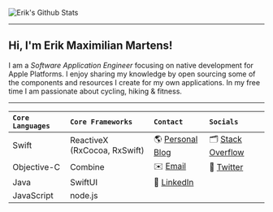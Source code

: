 ![Erik's Github Stats](https://github-readme-stats.vercel.app/api?username=erikmartens&theme=dracula&show_icons=true&count_private=true)

---

## Hi, I'm Erik Maximilian Martens!

I am a _Software Application Engineer_ focusing on native development for Apple Platforms. I enjoy sharing my knowledge by open sourcing some of the components and resources I create for my own applications. In my free time I am passionate about cycling, hiking & fitness.

---

| `Core Languages` | `Core Frameworks` | `Contact` | `Socials` |
|:--|:--|:--|:--|
| Swift | ReactiveX (RxCocoa, RxSwift) |  🌎 [Personal Blog](https://erikmartens.weebly.com/) | 🗂 [Stack Overflow](https://stackoverflow.com/users/7270113/erik-m-martens) |
| Objective-C | Combine | ✉️ [Email](mailto:erikmartens.dev@icloud.com) | 🦜 [Twitter](https://twitter.com/erik_m_martens) |
| Java | SwiftUI | 💼 [LinkedIn](https://www.linkedin.com/in/erik-maximilian-martens/) | |
| JavaScript | node.js | | |
